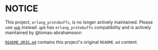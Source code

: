 # NOTICE

This project, `erlang_protobuffs`, is no longer actively maintained. Please use [`gpb`](https://github.com/tomas-abrahamsson/gpb) instead. `gpb` has `erlang_protobuffs` compatibility and is actively maintained by @tomas-abrahamsson

[`README_ORIG.md`](https://github.com/basho/erlang_protobuffs/blob/master/README_ORIG.md) contains this project's original `README.md` content.
